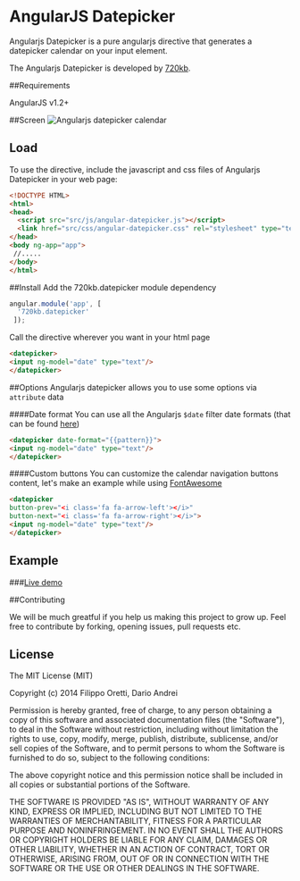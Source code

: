 AngularJS Datepicker
==================


Angularjs Datepicker is a pure angularjs directive that generates a datepicker calendar on your input element.


The Angularjs Datepicker is developed by [720kb](http://720kb.net).

##Requirements


AngularJS v1.2+

##Screen
![Angularjs datepicker calendar](http://i.imgur.com/44ut0ET.png)

## Load


To use the directive, include the javascript and css files of Angularjs Datepicker in your web page:

```html
<!DOCTYPE HTML>
<html>
<head>
  <script src="src/js/angular-datepicker.js"></script>
  <link href="src/css/angular-datepicker.css" rel="stylesheet" type="text/css" />
</head>
<body ng-app="app">
 //.....
</body>
</html>
```

##Install
Add the 720kb.datepicker module dependency

```js
angular.module('app', [
  '720kb.datepicker'
 ]);
```


Call the directive wherever you want in your html page

```html
<datepicker> 
<input ng-model="date" type="text"/>
</datepicker>
```
##Options
Angularjs datepicker allows you to use some options via `attribute`  data

####Date format
You can use all the Angularjs `$date` filter date formats (that can be found [here](https://docs.angularjs.org/api/ng/filter/date))

```html
<datepicker date-format="{{pattern}}"> 
<input ng-model="date" type="text"/>
</datepicker>
```
####Custom buttons
You can customize the calendar navigation buttons content, let's make an example while using [FontAwesome](http://fontawesome.io)

```html
<datepicker 
button-prev="<i class='fa fa-arrow-left'></i>" 
button-next="<i class='fa fa-arrow-right'></i>"> 
<input ng-model="date" type="text"/>
</datepicker>
```
## Example

###[Live demo](https://720kb.github.io/angularjs-datepicker)


##Contributing

We will be much greatful if you help us making this project to grow up. 
Feel free to contribute by forking, opening issues, pull requests etc.

## License

The MIT License (MIT)

Copyright (c) 2014 Filippo Oretti, Dario Andrei

Permission is hereby granted, free of charge, to any person obtaining a copy of this software and associated documentation files (the "Software"), to deal in the Software without restriction, including without limitation the rights to use, copy, modify, merge, publish, distribute, sublicense, and/or sell copies of the Software, and to permit persons to whom the Software is furnished to do so, subject to the following conditions:

The above copyright notice and this permission notice shall be included in all copies or substantial portions of the Software.

THE SOFTWARE IS PROVIDED "AS IS", WITHOUT WARRANTY OF ANY KIND, EXPRESS OR IMPLIED, INCLUDING BUT NOT LIMITED TO THE WARRANTIES OF MERCHANTABILITY, FITNESS FOR A PARTICULAR PURPOSE AND NONINFRINGEMENT. IN NO EVENT SHALL THE AUTHORS OR COPYRIGHT HOLDERS BE LIABLE FOR ANY CLAIM, DAMAGES OR OTHER LIABILITY, WHETHER IN AN ACTION OF CONTRACT, TORT OR OTHERWISE, ARISING FROM, OUT OF OR IN CONNECTION WITH THE SOFTWARE OR THE USE OR OTHER DEALINGS IN THE SOFTWARE.